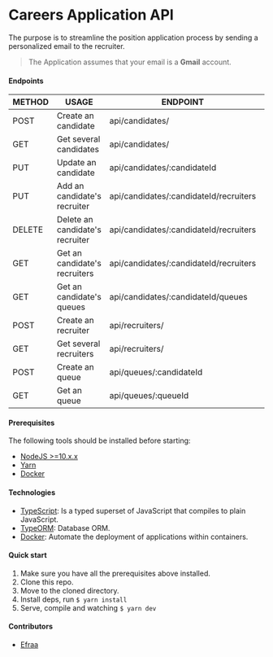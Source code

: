 # Careers Application API

The purpose is to streamline the position application process by
sending a personalized email to the recruiter.

> The Application assumes that your email is a **Gmail** account.

#### Endpoints

| METHOD   | USAGE                            | ENDPOINT                                | COMPLETE   |
|----------|----------------------------------|-----------------------------------------|:----------:|
| POST     | Create an candidate              | api/candidates/                         | ✅         |
| GET      | Get several candidates           | api/candidates/                         | ✅         |
| PUT      | Update an candidate              | api/candidates/:candidateId             | ✅         |
| PUT      | Add an candidate's recruiter     | api/candidates/:candidateId/recruiters  | ✅         |
| DELETE   | Delete an candidate's recruiter  | api/candidates/:candidateId/recruiters  | ✅         |
| GET      | Get an candidate's recruiters    | api/candidates/:candidateId/recruiters  | ✅         |
| GET      | Get an candidate's queues        | api/candidates/:candidateId/queues      |            |
| POST     | Create an recruiter              | api/recruiters/                         | ✅         |
| GET      | Get several recruiters           | api/recruiters/                         | ✅         |
| POST     | Create an queue                  | api/queues/:candidateId                 |            |
| GET      | Get an queue                     | api/queues/:queueId                     |            |

#### Prerequisites

The following tools should be installed before starting:

* [NodeJS >=10.x.x](https://nodejs.org/)
* [Yarn](https://yarnpkg.com/)
* [Docker](https://www.docker.com/)

#### Technologies

* [TypeScript](https://www.typescriptlang.org/): Is a typed superset of JavaScript that compiles to plain JavaScript.
* [TypeORM](https://typeorm.io/): Database ORM.
* [Docker](https://www.docker.com/): Automate the deployment of applications within containers.

#### Quick start

1. Make sure you have all the prerequisites above installed.
2. Clone this repo.
3. Move to the cloned directory.
4. Install deps, run ``` $ yarn install ```
5. Serve, compile and watching ``` $ yarn dev ```

#### Contributors

* [Efraa](https://github.com/Efraa)
